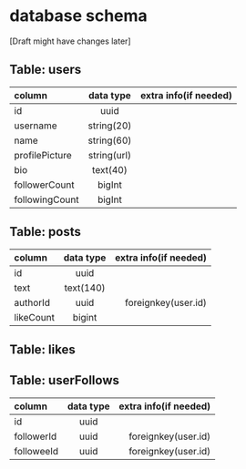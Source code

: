 # database schema
[Draft might have changes later]
## Table: users

| column      | data type   | extra info(if needed)|
| :---        |    :----:   |          ---:        |
| id          | uuid        |                      |
| username    | string(20)  |                      |
| name        | string(60)  |                      |
| profilePicture | string(url)|                    |
| bio | text(40)|                                  |
| followerCount | bigInt |
| followingCount | bigInt |

## Table: posts

| column      | data type | extra info(if needed)|
| :---        |    :----:   |          ---: |
| id          | uuid        |               |
| text        | text(140)   |               |
| authorId   | uuid        | foreignkey(user.id)|
| likeCount   | bigint      ||

## Table: likes


## Table: userFollows

| column      | data type | extra info(if needed)|
| :---        |    :----:   |          ---: |
| id      | uuid       |   |
| followerId   | uuid        | foreignkey(user.id)      |
| followeeId | uuid | foreignkey(user.id)|
